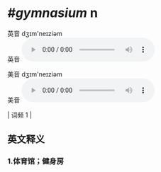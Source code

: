 # ***\#gymnasium*** n
英音 dʒɪm'neɪziəm  
英音
<audio src="./media/gymnasium1.aac" controls="controls"></audio>

美音 dʒɪm'neɪziəm  
美音
<audio src="./media/gymnasium2.aac" controls="controls"></audio>



| 词频 1 |  

英文释义
---
### 1.**体育馆；健身房**  


